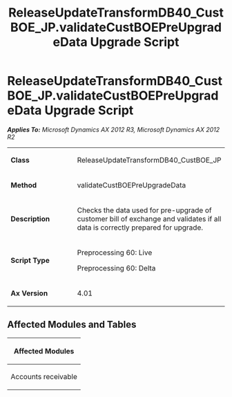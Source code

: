 ﻿---
title: ReleaseUpdateTransformDB40_CustBOE_JP.validateCustBOEPreUpgradeData Upgrade Script
TOCTitle: ReleaseUpdateTransformDB40_CustBOE_JP.validateCustBOEPreUpgradeData Upgrade Script
ms:assetid: 58016139-2719-bbe6-d288-5c845474336d
ms:mtpsurl: https://msdn.microsoft.com/en-us/library/JJ736225(v=AX.60)
ms:contentKeyID: 49708400
ms.date: 05/18/2015
mtps_version: v=AX.60
---

# ReleaseUpdateTransformDB40\_CustBOE\_JP.validateCustBOEPreUpgradeData Upgrade Script 


_**Applies To:** Microsoft Dynamics AX 2012 R3, Microsoft Dynamics AX 2012 R2_

<table>
<colgroup>
<col style="width: 50%" />
<col style="width: 50%" />
</colgroup>
<tbody>
<tr class="odd">
<td><p><strong>Class</strong></p></td>
<td><p>ReleaseUpdateTransformDB40_CustBOE_JP</p></td>
</tr>
<tr class="even">
<td><p><strong>Method</strong></p></td>
<td><p>validateCustBOEPreUpgradeData</p></td>
</tr>
<tr class="odd">
<td><p><strong>Description</strong></p></td>
<td><p>Checks the data used for pre-upgrade of customer bill of exchange and validates if all data is correctly prepared for upgrade.</p></td>
</tr>
<tr class="even">
<td><p><strong>Script Type</strong></p></td>
<td><p>Preprocessing 60: Live</p>
<p>Preprocessing 60: Delta</p></td>
</tr>
<tr class="odd">
<td><p><strong>Ax Version</strong></p></td>
<td><p>4.01</p></td>
</tr>
</tbody>
</table>


## Affected Modules and Tables

<table>
<colgroup>
<col style="width: 100%" />
</colgroup>
<thead>
<tr class="header">
<th><p>Affected Modules</p></th>
</tr>
</thead>
<tbody>
<tr class="odd">
<td><p>Accounts receivable</p></td>
</tr>
</tbody>
</table>

  


